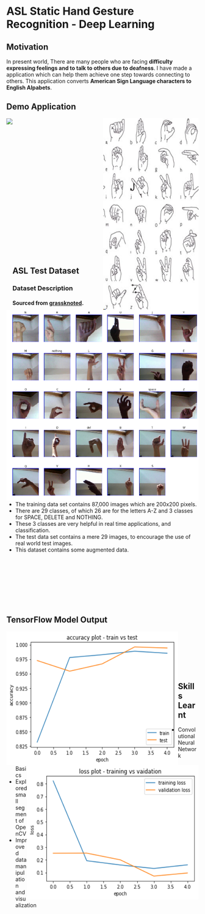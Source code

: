 # ASL Static Hand Gesture Recognition - Deep Learning

## Motivation
In present world, There are many people who are facing **difficulty expressing feelings and to talk to others due to deafness**.
I have made a application which can help them achieve one step towards connecting to others. This application converts **American Sign Language characters to English Alpabets**.

## Demo Application
<div>
  <img height="500" align="left" src="Images/ASL_Application_Demo.gif">
  <img width="250" height="500" align="right" src="Images/NIDCD-ASL-hands-2014.jpg">
</div>

<br/><br/><br/><br/><br/><br/><br/><br/><br/><br/><br/><br/><br/><br/>
<br/><br/><br/><br/><br/><br/><br/>

## ASL Test Dataset
<img height="500" align="left" src="Images/ASL_testdataset.png">

### Dataset Description

<div align="left" width="400">
  <p>
    <h4>Sourced from <a href="https://www.kaggle.com/grassknoted/asl-alphabet">grassknoted</a>.</h4>
  </p>
  
  <ul>
    <li>The training data set contains 87,000 images which are 200x200 pixels.</li>
    <li>There are 29 classes, of which 26 are for the letters A-Z and 3 classes for SPACE, DELETE and NOTHING.</li>
    <li>These 3 classes are very helpful in real time applications, and classification.</li>
    <li>The test data set contains a mere 29 images, to encourage the use of real world test images.</li>
    <li>This dataset contains some augmented data.</li>
  </ul>
</div>

<br/><br/><br/><br/><br/><br/><br/>

## TensorFlow Model Output

<div>
  <img width="450" height="350" align="left" src="Images/accuracy_plot.png ">
  <img width="450" height="350" align="right" src="Images/loss_plot.png ">
</div>

<br/><br/><br/><br/><br/><br/>

## Skills Learnt

- Convolutional Neural Network Basics
- Explored small segment of OpenCV
- Improved data manipulation and visualization

